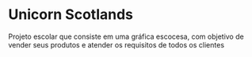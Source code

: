 # Unicorn Scotlands

Projeto escolar que consiste em uma gráfica escocesa, com objetivo de vender seus produtos e atender os requisitos de todos os clientes

